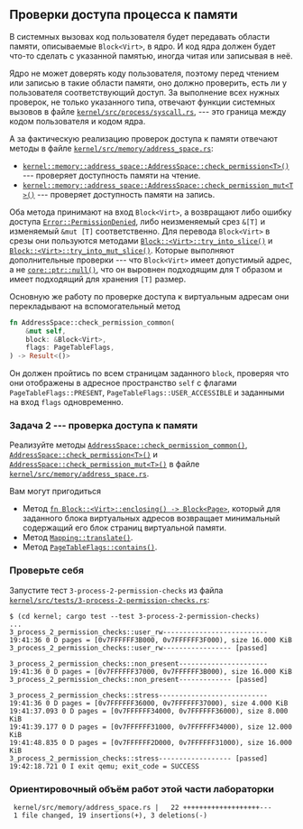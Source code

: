 ## Проверки доступа процесса к памяти

В системных вызовах код пользователя будет передавать области памяти, описываемые `Block<Virt>`,
в ядро.
И код ядра должен будет что-то сделать с указанной памятью,
иногда читая или записывая в неё.

Ядро не может доверять коду пользователя, поэтому перед чтением или записью в такие области памяти,
оно должно проверить, есть ли у пользователя соответствующий доступ.
За выполнение всех нужных проверок, не только указанного типа,
отвечают функции системных вызовов в файле [`kernel/src/process/syscall.rs`](https://gitlab.com/sergey-v-galtsev/nikka-public/-/blob/master/kernel/src/process/syscall.rs), ---
это граница между кодом пользователя и кодом ядра.

А за фактическую реализацию проверок доступа к памяти отвечают методы в файле [`kernel/src/memory/address_space.rs`](https://gitlab.com/sergey-v-galtsev/nikka-public/-/blob/master/kernel/src/memory/address_space.rs):

- [`kernel::memory::address_space::AddressSpace::check_permission<T>()`](../../doc/kernel/memory/address_space/struct.AddressSpace.html#method.check_permission) --- проверяет доступность памяти на чтение.
- [`kernel::memory::address_space::AddressSpace::check_permission_mut<T>()`](../../doc/kernel/memory/address_space/struct.AddressSpace.html#method.check_permission_mut) --- проверяет доступность памяти на запись.

Оба метода принимают на вход `Block<Virt>`, а возвращают либо ошибку доступа
[`Error::PermissionDenied`](../../doc/kernel/error/enum.Error.html#variant.PermissionDenied),
либо неизменяемый срез `&[T]` и изменяемый `&mut [T]` соответственно.
Для перевода `Block<Virt>` в срезы они пользуются методами
[`Block::<Virt>::try_into_slice()`](../../doc/ku/memory/block/struct.Block.html#method.try_into_slice) и
[`Block::<Virt>::try_into_mut_slice()`](../../doc/ku/memory/block/struct.Block.html#method.try_into_mut_slice).
Которые выполняют дополнительные проверки --- что `Block<Virt>` имеет допустимый адрес, а не
[`core::ptr::null()`](https://doc.rust-lang.org/nightly/core/ptr/fn.null.html),
что он выровнен подходящим для `T` образом и имеет подходящий для хранения `[T]` размер.

Основную же работу по проверке доступа к виртуальным адресам они перекладывают на вспомогательный метод

```rust
fn AddressSpace::check_permission_common(
    &mut self,
    block: &Block<Virt>,
    flags: PageTableFlags,
) -> Result<()>
```

Он должен пройтись по всем страницам заданного `block`, проверяя что они отображены в адресное пространство `self`
с флагами `PageTableFlags::PRESENT`, `PageTableFlags::USER_ACCESSIBLE` и заданными на вход `flags` одновременно.


### Задача 2 --- проверка доступа к памяти

Реализуйте методы [`AddressSpace::check_permission_common()`](../../doc/kernel/memory/address_space/struct.AddressSpace.html#method.check_permission_common), [`AddressSpace::check_permission<T>()`](../../doc/kernel/memory/address_space/struct.AddressSpace.html#method.check_permission) и [`AddressSpace::check_permission_mut<T>()`](../../doc/kernel/memory/address_space/struct.AddressSpace.html#method.check_permission_mut) в файле [`kernel/src/memory/address_space.rs`](https://gitlab.com/sergey-v-galtsev/nikka-public/-/blob/master/kernel/src/memory/address_space.rs).

Вам могут пригодиться

- Метод [`fn Block::<Virt>::enclosing() -> Block<Page>`](../../doc/ku/memory/block/struct.Block.html#method.enclosing), который для заданного блока виртуальных адресов возвращает минимальный содержащий его блок страниц виртуальной памяти.
- Метод [`Mapping::translate()`](../../doc/kernel/memory/mapping/struct.Mapping.html#method.translate).
- Метод [`PageTableFlags::contains()`](../../doc/ku/memory/mmu/struct.PageTableFlags.html#method.contains).


### Проверьте себя

Запустите тест `3-process-2-permission-checks` из файлa
[`kernel/src/tests/3-process-2-permission-checks.rs`](https://gitlab.com/sergey-v-galtsev/nikka-public/-/blob/master/kernel/src/tests/3-process-2-permission-checks.rs):

```console
$ (cd kernel; cargo test --test 3-process-2-permission-checks)
...
3_process_2_permission_checks::user_rw--------------------------
19:41:36 0 D pages = [0v7FFFFFF3B000, 0v7FFFFFF3F000), size 16.000 KiB
3_process_2_permission_checks::user_rw----------------- [passed]

3_process_2_permission_checks::non_present----------------------
19:41:36 0 D pages = [0v7FFFFFF37000, 0v7FFFFFF3B000), size 16.000 KiB
3_process_2_permission_checks::non_present------------- [passed]

3_process_2_permission_checks::stress---------------------------
19:41:36 0 D pages = [0v7FFFFFF36000, 0v7FFFFFF37000), size 4.000 KiB
19:41:37.093 0 D pages = [0v7FFFFFF34000, 0v7FFFFFF36000), size 8.000 KiB
19:41:39.177 0 D pages = [0v7FFFFFF31000, 0v7FFFFFF34000), size 12.000 KiB
19:41:48.835 0 D pages = [0v7FFFFFF2D000, 0v7FFFFFF31000), size 16.000 KiB
3_process_2_permission_checks::stress------------------ [passed]
19:42:18.721 0 I exit qemu; exit_code = SUCCESS
```


### Ориентировочный объём работ этой части лабораторки

```console
 kernel/src/memory/address_space.rs |   22 +++++++++++++++++++---
 1 file changed, 19 insertions(+), 3 deletions(-)
```
